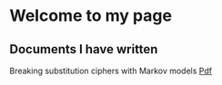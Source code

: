 # Welcome to my page
## Documents I have written
Breaking substitution ciphers with Markov models [Pdf](docs/Breaking_1.1.pdf) 
